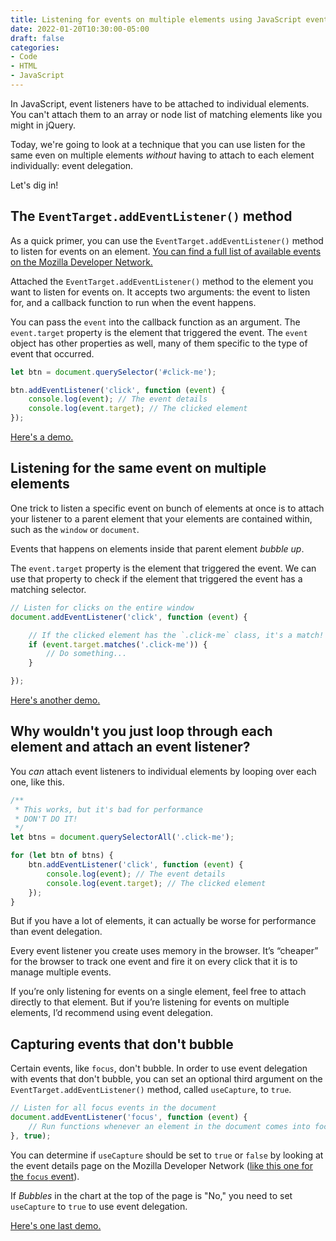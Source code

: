 ```yaml
---
title: Listening for events on multiple elements using JavaScript event delegation
date: 2022-01-20T10:30:00-05:00
draft: false
categories:
- Code
- HTML
- JavaScript
---
```


In JavaScript, event listeners have to be attached to individual elements. You can't attach them to an array or node list of matching elements like you might in jQuery.

Today, we're going to look at a technique that you can use listen for the same even on multiple elements _without_ having to attach to each element individually: event delegation.

Let's dig in!

## The `EventTarget.addEventListener()` method

As a quick primer, you can use the `EventTarget.addEventListener()` method to listen for events on an element. [You can find a full list of available events on the Mozilla Developer Network.](https://developer.mozilla.org/en-US/docs/Web/Events)

Attached the `EventTarget.addEventListener()` method to the element you want to listen for events on. It accepts two arguments: the event to listen for, and a callback function to run when the event happens.

You can pass the `event` into the callback function as an argument. The `event.target` property is the element that triggered the event. The `event` object has other properties as well, many of them specific to the type of event that occurred.

```javascript
let btn = document.querySelector('#click-me');

btn.addEventListener('click', function (event) {
	console.log(event); // The event details
	console.log(event.target); // The clicked element
});
```

[Here's a demo.](https://codepen.io/cferdinandi/pen/KKXjPdN?editors=0011)

## Listening for the same event on multiple elements

One trick to listen a specific event on bunch of elements at once is to attach your listener to a parent element that your elements are contained within, such as the `window` or `document`. 

Events that happens on elements inside that parent element *bubble up*. 

The `event.target` property is the element that triggered the event. We can use that property to check if the element that triggered the event has a matching selector.

```javascript
// Listen for clicks on the entire window
document.addEventListener('click', function (event) {

	// If the clicked element has the `.click-me` class, it's a match!
	if (event.target.matches('.click-me')) {
		// Do something...
	}

});
```

[Here's another demo.](https://codepen.io/cferdinandi/pen/poWXzNP?editors=1011)

## Why wouldn't you just loop through each element and attach an event listener?

You _can_ attach event listeners to individual elements by looping over each one, like this.

```javascript
/**
 * This works, but it's bad for performance
 * DON'T DO IT!
 */
let btns = document.querySelectorAll('.click-me');

for (let btn of btns) {
	btn.addEventListener('click', function (event) {
		console.log(event); // The event details
		console.log(event.target); // The clicked element
	});
}
```

But if you have a lot of elements, it can actually be worse for performance than event delegation.

Every event listener you create uses memory in the browser. It’s “cheaper” for the browser to track one event and fire it on every click that it is to manage multiple events.

If you’re only listening for events on a single element, feel free to attach directly to that element. But if you’re listening for events on multiple elements, I’d recommend using event delegation.

## Capturing events that don't bubble

Certain events, like `focus`, don't bubble. In order to use event delegation with events that don't bubble, you can set an optional third argument on the `EventTarget.addEventListener()` method, called `useCapture`, to `true`.

```javascript
// Listen for all focus events in the document
document.addEventListener('focus', function (event) {
	// Run functions whenever an element in the document comes into focus
}, true);
```

You can determine if `useCapture` should be set to `true` or `false` by looking at the event details page on the Mozilla Developer Network ([like this one for the `focus` event](https://developer.mozilla.org/en-US/docs/Web/API/Element/focus_event)).

If *Bubbles* in the chart at the top of the page is "No," you need to set `useCapture` to `true` to use event delegation.

[Here's one last demo.](https://codepen.io/cferdinandi/pen/ExwBYZR?editors=1011)